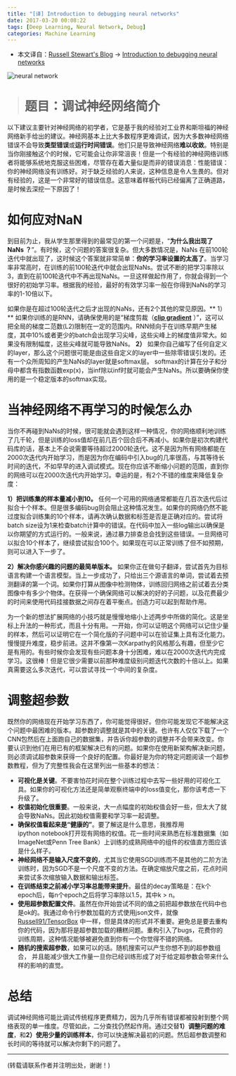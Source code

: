 ```yaml
---
title: "[译] Introduction to debugging neural networks"
date: 2017-03-20 00:08:22
tags: [Deep Learning, Neural Network, Debug]
categories: Machine Learning
---
```


- 本文译自：[Russell Stewart's Blog](http://russellsstewart.com/) -> [Introduction to debugging neural networks](http://russellsstewart.com/blog/0)

![neural network](http://upload-images.jianshu.io/upload_images/145616-1b69d26b7f4bb783.png?imageMogr2/auto-orient/strip%7CimageView2/2/w/1240)

<!--more-->

> # 题目：调试神经网络简介

以下建议主要针对神经网络的初学者，它是基于我的经验对工业界和斯坦福的神经网络新手给出的建议。神经网基本上比大多数程序更难调试，因为大多数神经网络错误不会导致**类型错误**或**运行时间错误**。他们只是导致神经网络**难以收敛**。特别是当你刚接触这个的时候，它可能会让你非常沮丧！但是一个有经验的神经网络训练者将能够系统地克服这些困难，尽管存在着大量似是而非的错误消息：性能错误：你的神经网络没有训练好。对于缺乏经验的人来说，这种信息是令人生畏的。但对有经验的，这是一个非常好的错误信息。这意味着样板代码已经偏离了正确道路，是时候去深挖一下原因了！

# 如何应对NaN

到目前为止，我从学生那里得到的最常见的第一个问题是，“**为什么我出现了 NaNs ？**”。有时候，这个问题的答案很复杂。但大多数情况是，NaNs 在前100轮迭代中就出现了，这时候这个答案就非常简单：**你的学习率设置的太高了**。当学习率非常高时，在训练的前100轮迭代中就会出现NaNs。尝试不断的把学习率除以3，直到在前100轮迭代中不再出现NaNs。一旦这样做起作用了，你就会得到一个很好的初始学习率。根据我的经验，最好的有效学习率一般在你得到NaNs的学习率的1-10倍以下。

如果你是在超过100轮迭代之后才出现的NaNs，还有2个其他的常见原因。** 1）** 如果你训练的是RNN，请确保使用的是“梯度剪裁（[**clip gradient**](https://www.zhihu.com/question/29873016/answer/77647103) ）”，这可以把全局的梯度二范数(L2)限制在一定的范围内。RNN倾向于在训练早期产生梯度，其中10%或者更少的batch会出现学习尖峰，这些尖峰上的梯度值非常大。如果没有限制幅度，这些尖峰就可能导致NaNs。 **2）** 如果你自己编写了任何自定义的layer，那么这个问题很可能是由这些自定义的layer中一些除零错误引发的。还有一个众所周知的产生NaNs的layer就是softmax层。 softmax的计算在分子和分母中都含有指数函数exp(x)，当inf除以inf时就可能会产生NaNs。所以要确保你使用的是一个稳定版本的softmax实现。

# 当神经网络不再学习的时候怎么办

当你不再碰到NaNs的时候，很可能就会遇到这样一种情况，你的网络顺利地训练了几千轮，但是训练的loss值却在前几百个回合后不再减小。如果你是初次构建代码库的话，基本上不会说需要等待超过2000轮迭代。这不是因为所有网络都能在2000次迭代内开始学习，而是因为你在编码中引入bug的几率很高，与其等待长时间的迭代，不如早早的进入调试模式。现在你应该不断缩小问题的范围，直到你的网络可以在2000次迭代内开始学习。幸运的是，有2个不错的维度来降低复杂度：

**1）把训练集的样本量减小到10。** 任何一个可用的网络通常都能在几百次迭代后过拟合十个样本。但是很多编码bug则会阻止这种情况发生。如果你的网络仍然不能过度拟合训练集的10个样本，请再次确认数据和标签是否是正确对应的。尝试将batch size设为1来检查batch计算中的错误。在代码中加入一些log输出以确保是以你期望的方式运行的。一般来说，通过暴力排查总会找到这些错误。一旦网络可以拟合10个样本了，继续尝试拟合100个。如果现在可以正常训练了但不如预期，则可以进入下一步了。

**2）解决你感兴趣的问题的最简单版本。** 如果你正在做句子翻译，尝试首先为目标语言构建一个语言模型。当上一步成功了，只给出三个源语言的单词，尝试着去预测翻译的第一个词。如果你打算从图像中检测物体，训练回归网络之前试着去分类图像中有多少个物体。在获得一个确保网络可以解决的好的子问题，以及花费最少的时间来使用代码挂接数据之间存在着平衡点。创造力可以起到帮助作用。


为一个新的想法扩展网络的小技巧就是慢慢地缩小上述两步中所做的简化。这是坐标上升法的一种形式，而且十分有用。一开始，你可以证明这个网络可以记住少量的样本，然后可以证明它在一个简化版的子问题中可以在验证集上具有泛化能力。慢慢提升难度，稳步前进。这并不像第一次Karpathy的风格那么有趣，但至少它是有用的。有些时候你会发现有些问题本身十分困难，难以在2000次迭代内完成学习。这很棒！但是它很少需要以前那种难度级别问题迭代次数的十倍以上。如果真需要这么多次迭代，可以尝试寻找一个中间的复杂度。

# 调整超参数

既然你的网络现在开始学习东西了，你可能觉得很好。但你可能发现它不能解决这个问题中最困难的版本。超参数的调整就是其中的关键。也许有人仅仅下载了一个CNN包然后在上面跑自己的数据集，并告诉你超参数的调整并不会带来改变。你要认识到他们在用已有的框架解决已有的问题。如果你在使用新架构解决新问题，则必须调试超参数来获得一个良好的配置。你最好是为你的特定问题阅读一个超参数教程，但为了完整性我会在这里列出一些基本的想法：

- **可视化是关键**。不要害怕花时间在整个训练过程中去写一些好用的可视化工具。如果你的可视化方法还是简单观察终端中的loss值变化，那你该考虑一下升级了。
- **权值初始化很重要**。一般来说，大一点幅度的初始权值会好一些，但太大了就会导致NaNs。因此初始权值需要和学习率一起调整。
- **确保权值看起来是“健康的”**。要了解这是什么意思，我推荐用ipython notebook打开现有网络的权值。花一些时间来熟悉在标准数据集（如ImageNet或Penn Tree Bank）上训练的成熟网络中的组件的权值直方图应该是什么样子。
- **神经网络不是输入尺度不变的**，尤其当它使用SGD训练而不是其他的二阶方法训练时，因为SGD不是一个尺度不变的方法。在确定缩放尺度之前，花点时间来尝试多次缩放输入数据和输出标签。
- **在训练结束之前减小学习率总能带来提升**。最佳的decay策略是：在k个epoch后，每n个epoch之后将学习率除以1.5，其中k > n。
- **使用超参数配置文件**。虽然在你开始尝试不同的值之前把超参数放在代码中也是ok的。我通过命令行参数加载的方式使用json文件，就像 [Russell91/TensorBox](https://github.com/Russell91/tensorbox) 中一样，但是具体的形式并不重要。避免总是要去重构你的代码，因为那将是超参数加载的糟糕问题。重构引入了bugs，花费你的训练周期，这种情况能够被避免直到你有一个你觉得不错的网络。
- **随机的搜索超参数**，如果可以的话。随机搜索可以产生你想不到的超参数组合， 并且能减少很大工作量一旦你已经训练形成了对于给定超参数会带来什么样的影响的直觉。

# 总结

调试神经网络可能比调试传统程序更费精力，因为几乎所有错误都被投射到整个网络表现的单一维度。尽管如此，二分查找仍然起作用。通过交替**1）调整问题的难度**，和**2）使用少量的训练样本**，你可以快速解决最初的问题。然后超参数调整和长时间的等待就可以解决你剩下的问题了。

---

(转载请联系作者并注明出处，谢谢！)
